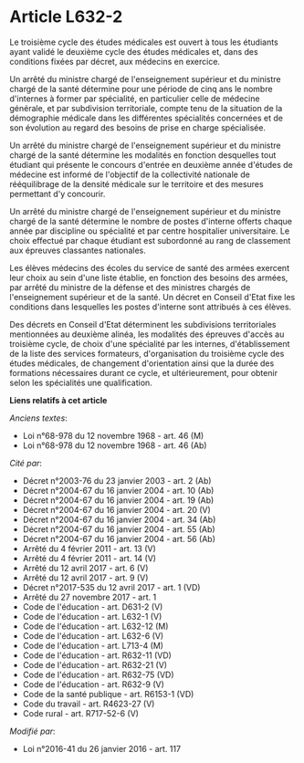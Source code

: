 # Article L632-2

Le troisième cycle des études médicales est ouvert à tous les étudiants ayant validé le deuxième cycle des études médicales
et, dans des conditions fixées par décret, aux médecins en exercice. 

Un arrêté du ministre chargé de l'enseignement supérieur et du ministre chargé de la santé détermine pour une période de cinq
ans le nombre d'internes à former par spécialité, en particulier celle de médecine générale, et par subdivision territoriale,
compte tenu de la situation de la démographie médicale dans les différentes spécialités concernées et de son évolution au
regard des besoins de prise en charge spécialisée. 

Un arrêté du ministre chargé de l'enseignement supérieur et du ministre chargé de la santé détermine les modalités en
fonction desquelles tout étudiant qui présente le concours d'entrée en deuxième année d'études de médecine est informé de
l'objectif de la collectivité nationale de rééquilibrage de la densité médicale sur le territoire et des mesures permettant
d'y concourir. 

Un arrêté du ministre chargé de l'enseignement supérieur et du ministre chargé de la santé détermine le nombre de postes
d'interne offerts chaque année par discipline ou spécialité et par centre hospitalier universitaire. Le choix effectué par
chaque étudiant est subordonné au rang de classement aux épreuves classantes nationales. 

Les élèves médecins des écoles du service de santé des armées exercent leur choix au sein d'une liste établie, en fonction
des besoins des armées, par arrêté du ministre de la défense et des ministres chargés de l'enseignement supérieur et de la
santé. Un décret en Conseil d'Etat fixe les conditions dans lesquelles les postes d'interne sont attribués à ces élèves. 

Des décrets en Conseil d'Etat déterminent les subdivisions territoriales mentionnées au deuxième alinéa, les modalités des
épreuves d'accès au troisième cycle, de choix d'une spécialité par les internes, d'établissement de la liste des services
formateurs, d'organisation du troisième cycle des études médicales, de changement d'orientation ainsi que la durée des
formations nécessaires durant ce cycle, et ultérieurement, pour obtenir selon les spécialités une qualification.

**Liens relatifs à cet article**

_Anciens textes_:

  - Loi n°68-978 du 12 novembre 1968 - art. 46 (M)
  - Loi n°68-978 du 12 novembre 1968 - art. 46 (Ab)

_Cité par_:

  - Décret n°2003-76 du 23 janvier 2003 - art. 2 (Ab)
  - Décret n°2004-67 du 16 janvier 2004 - art. 10 (Ab)
  - Décret n°2004-67 du 16 janvier 2004 - art. 19 (Ab)
  - Décret n°2004-67 du 16 janvier 2004 - art. 20 (V)
  - Décret n°2004-67 du 16 janvier 2004 - art. 34 (Ab)
  - Décret n°2004-67 du 16 janvier 2004 - art. 55 (Ab)
  - Décret n°2004-67 du 16 janvier 2004 - art. 56 (Ab)
  - Arrêté du 4 février 2011 - art. 13 (V)
  - Arrêté du 4 février 2011 - art. 14 (V)
  - Arrêté du 12 avril 2017 - art. 6 (V)
  - Arrêté du 12 avril 2017 - art. 9 (V)
  - Décret n°2017-535 du 12 avril 2017 - art. 1 (VD)
  - Arrêté du 27 novembre 2017 - art. 1
  - Code de l'éducation - art. D631-2 (V)
  - Code de l'éducation - art. L632-1 (V)
  - Code de l'éducation - art. L632-12 (M)
  - Code de l'éducation - art. L632-6 (V)
  - Code de l'éducation - art. L713-4 (M)
  - Code de l'éducation - art. R632-11 (VD)
  - Code de l'éducation - art. R632-21 (V)
  - Code de l'éducation - art. R632-75 (VD)
  - Code de l'éducation - art. R632-9 (V)
  - Code de la santé publique - art. R6153-1 (VD)
  - Code du travail - art. R4623-27 (V)
  - Code rural - art. R717-52-6 (V)

_Modifié par_:

  - Loi n°2016-41 du 26 janvier 2016 - art. 117
